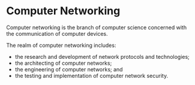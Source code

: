 # Computer Networking

Computer networking is the branch of computer science concerned with the communication of computer devices.

The realm of computer networking includes:
- the research and development of network protocols and technologies;
- the architecting of computer networks;
- the engineering of computer networks; and
- the testing and implementation of computer network security.
